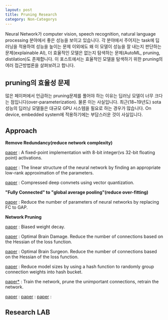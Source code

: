 ```yaml
---
layout: post
title: Pruning Research
category: Non-Categorys
---
```


Neural Network가 computer vision, speech recognition, natural language processing 분야에서 좋은 성능을 보이고 있습니다.
각 분야에서 주어지는 task에 딥러닝을 적용하여 성능을 높이는 문제 이외에도 왜 이 모델이 성능을 잘 내는지 판단하는 문제(explainable AI), 더 효율적인 모델은 없는지 탐색하는 문제(AutoML, pruning, distilation)도 존재합니다.
이 포스트에서는 효율적인 모델을 탐색하기 위한 pruning의 여러 접근방법론을 살펴보려고 합니다.

## pruning의 효율성 문제

많은 페이퍼에서 언급하는 pruning문제를 풀어야 하는 이유는 딥러닝 모델이 너무 크다는 점입니다(over-parameterization).
물론 이는 사실입니다.
최근(18~19년도) sota 성능의 딥러닝 모델들은 대규모 GPU 시스템을 필요로 하는 경우가 많습니다.
On device, embedded system에 적용하기에는 부담스러운 것이 사실입니다.

## Approach

**Remove Redundancy(reduce network complexity)**

[paper](https://static.googleusercontent.com/media/research.google.com/ko//pubs/archive/37631.pdf) : A fixed-point implementation with 8-bit integer(vs 32-bit floating point) activations.

[paper](https://arxiv.org/abs/1404.0736) : The linear structure of the neural network by finding an appropriate low-rank approximation of the parameters.

[paper](https://arxiv.org/abs/1412.6115) : Compressed deep convnets using vector quantization.

**"Fully Connected" to "global average pooling"(reduce over-fitting)** 

[paper](https://arxiv.org/abs/1409.4842) : Reduce the number of parameters of neural networks by replacing FC to GAP.

**Network Pruning**

[paper](https://papers.nips.cc/paper/156-comparing-biases-for-minimal-network-construction-with-back-propagation.pdf) : Biased weight decay.

[paper](http://yann.lecun.com/exdb/publis/pdf/lecun-90b.pdf) : Optimal Brain Damage. Reduce the number of connections based on the Hessian of the loss function.

[paper](https://papers.nips.cc/paper/647-second-order-derivatives-for-network-pruning-optimal-brain-surgeon.pdf) : Optimal Brain Surgeon. Reduce the number of connections based on the Hessian of the loss function.

[paper](https://arxiv.org/pdf/1504.04788.pdf) : Reduce model sizes by using a hash function to randomly group connection weights into hash bucket.

[paper*](https://arxiv.org/pdf/1506.02626.pdf) : Train the network, prune the unimportant connections, retrain the network.


[paper]() : 
[paper]() : 
[paper]() : 



## Research LAB
